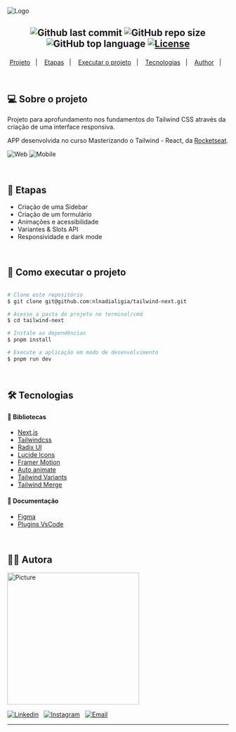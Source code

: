 ![Logo](https://ik.imagekit.io/l7cwocexhc/readme/ignite-tailwindpng_yr2fYnVGB?updatedAt=1730849249899)

<h2  align="center">

![Github last commit](https://img.shields.io/github/last-commit/nlnadialigia/tailwind-next?color=1f1727&style=plastic)
![GitHub repo size](https://img.shields.io/github/repo-size/nlnadialigia/tailwind-next?color=1f1727&style=plastic)
![GitHub top language](https://img.shields.io/github/languages/top/nlnadialigia/tailwind-next?style=plastic&color=1f1727)
[![License](https://img.shields.io/github/license/nlnadialigia/tailwind-next?color=1f1727&logoColor=1f1727&style=plastic)](./LICENSE)

</h2>
<p align="center">
  <a href="#💻-sobre-projeto">Projeto</a>&nbsp;&nbsp;&nbsp;|&nbsp;&nbsp;&nbsp;
  <a href="#📎-etapas">Etapas</a>&nbsp;&nbsp;&nbsp;|&nbsp;&nbsp;&nbsp;
  <a href="#🚀-como-executar-o-projeto">Executar o projeto</a>&nbsp;&nbsp;&nbsp;|&nbsp;&nbsp;&nbsp;
  <a href="#🛠-tecnologias">Tecnologias</a>&nbsp;&nbsp;&nbsp;|&nbsp;&nbsp;&nbsp;
  <a href="#-author">Author</a>&nbsp;&nbsp;&nbsp;|&nbsp;&nbsp;&nbsp;
</p>

<br>

## 💻 Sobre o projeto

Projeto para aprofundamento nos fundamentos do Tailwind CSS através da criação de uma interface responsiva.

APP desenvolvida no curso Masterizando o Tailwind - React, da [Rocketseat](https://www.rocketseat.com.br/).

![Web](https://ik.imagekit.io/l7cwocexhc/readme/web_pcCrbs2nk.png?updatedAt=1731115495902)
![Mobile](https://ik.imagekit.io/l7cwocexhc/readme/mobile_C-4egX5V3.png?updatedAt=1731115521829)

<br>

## 📎 Etapas

- Criação de uma Sidebar
- Criação de um formulário
- Animações e acessibilidade
- Variantes & Slots API
- Responsividade e dark mode

<br>

## 🚀 Como executar o projeto

```bash

# Clone este repositório
$ git clone git@github.com:nlnadialigia/tailwind-next.git

# Acesse a pasta do projeto no terminal/cmd
$ cd tailwind-next

# Instale as dependências
$ pnpm install

# Execute a aplicação em modo de desenvolvimento
$ pnpm run dev

```

<br>

## 🛠 Tecnologias

#### 🎲 Bibliotecas

- [Next.js](https://nextjs.org/)
- [Tailwindcss](https://tailwindcss.com/)
- [Radix UI](https://www.radix-ui.com/)
- [Lucide Icons](https://lucide.dev/)
- [Framer Motion](https://www.framer.com/motion/)
- [Auto animate](https://auto-animate.formkit.com/)
- [Tailwind Variants](https://www.tailwind-variants.org/)
- [Tailwind Merge](https://github.com/dcastil/tailwind-merge)

#### 🎲 Documentação

- [Figma](https://www.figma.com/design/cFbPYE0lCMzxQe9H0DeJcj/Ignite-Tailwind?node-id=0-1&node-type=canvas&t=0CkzKVLcftnxDxfK-0)
- [Plugins VsCode](.vscode/extensions.json)

<br>

## 👩‍💼 Autora

<img src="https://ik.imagekit.io/l7cwocexhc/me/cart%C3%A3o%20de%20visita%20novo__7HcjnhY7.png?updatedAt=1730921811752" width="300px;" alt="Picture"/>

<br>

[![Linkedin](https://img.shields.io/badge/-Linkedin-732a7b?style=plastic&logo=Linkedin&logoColor=white&link=https://www.linkedin.com/in/nlnadialigia/)](https://www.linkedin.com/in/nlnadialigia)&nbsp;&nbsp;
[![Instagram](https://img.shields.io/badge/Instagram-732a7b?style=plastic&logo=instagram&logoColor=white)](https://www.instagram.com/nl.nadia.ligia)&nbsp;&nbsp;
[![Email](https://img.shields.io/badge/-Email-732a7b?style=plastic&logo=Gmail&logoColor=white&link=mailto:nlnadialigia@gmail.com)](mailto:nlnadialigia@gmail.com)&nbsp;&nbsp;

---
